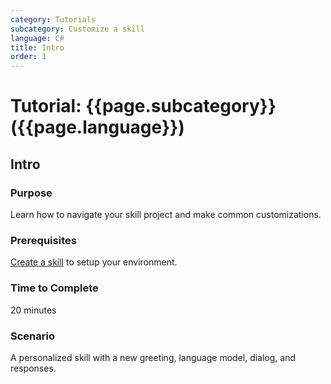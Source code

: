 ```yaml
---
category: Tutorials
subcategory: Customize a skill
language: C#
title: Intro
order: 1
---
```


# Tutorial: {{page.subcategory}} ({{page.language}})

## Intro

### Purpose

Learn how to navigate your skill project and make common customizations.

### Prerequisites

[Create a skill]({{site.baseurl}}/tutorials/csharp/create-skill/1_intro) to setup your environment.

### Time to Complete

20 minutes

### Scenario

A personalized skill with a new greeting, language model, dialog, and responses.
